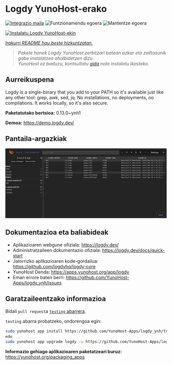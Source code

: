 <!--
Ohart ongi: README hau automatikoki sortu da <https://github.com/YunoHost/apps/tree/master/tools/readme_generator>ri esker
EZ editatu eskuz.
-->

# Logdy YunoHost-erako

[![Integrazio maila](https://dash.yunohost.org/integration/logdy.svg)](https://ci-apps.yunohost.org/ci/apps/logdy/) ![Funtzionamendu egoera](https://ci-apps.yunohost.org/ci/badges/logdy.status.svg) ![Mantentze egoera](https://ci-apps.yunohost.org/ci/badges/logdy.maintain.svg)

[![Instalatu Logdy YunoHost-ekin](https://install-app.yunohost.org/install-with-yunohost.svg)](https://install-app.yunohost.org/?app=logdy)

*[Irakurri README hau beste hizkuntzatan.](./ALL_README.md)*

> *Pakete honek Logdy YunoHost zerbitzari batean azkar eta zailtasunik gabe instalatzea ahalbidetzen dizu.*  
> *YunoHost ez baduzu, kontsultatu [gida](https://yunohost.org/install) nola instalatu ikasteko.*

## Aurreikuspena

Logdy is a single-binary that you add to your PATH so it's available just like any other tool: grep, awk, sed, jq. No installations, no deployments, no compilations. It works locally, so it's also secure.

**Paketatutako bertsioa:** 0.13.0~ynh1

**Demoa:** <https://demo.logdy.dev/>

## Pantaila-argazkiak

![Logdy(r)en pantaila-argazkia](./doc/screenshots/screenshot.png)

## Dokumentazioa eta baliabideak

- Aplikazioaren webgune ofiziala: <https://logdy.dev/>
- Administratzaileen dokumentazio ofiziala: <https://logdy.dev/docs/quick-start>
- Jatorrizko aplikazioaren kode-gordailua: <https://github.com/logdyhq/logdy-core>
- YunoHost Denda: <https://apps.yunohost.org/app/logdy>
- Eman errore baten berri: <https://github.com/YunoHost-Apps/logdy_ynh/issues>

## Garatzaileentzako informazioa

Bidali `pull request`a [`testing` abarrera](https://github.com/YunoHost-Apps/logdy_ynh/tree/testing).

`testing` abarra probatzeko, ondorengoa egin:

```bash
sudo yunohost app install https://github.com/YunoHost-Apps/logdy_ynh/tree/testing --debug
edo
sudo yunohost app upgrade logdy -u https://github.com/YunoHost-Apps/logdy_ynh/tree/testing --debug
```

**Informazio gehiago aplikazioaren paketatzeari buruz:** <https://yunohost.org/packaging_apps>
